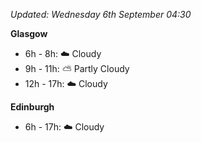 *Updated: Wednesday 6th September 04:30*

**Glasgow**

* 6h - 8h: :cloud: Cloudy
* 9h - 11h: :partly_sunny: Partly Cloudy
* 12h - 17h: :cloud: Cloudy

**Edinburgh**

* 6h - 17h: :cloud: Cloudy
